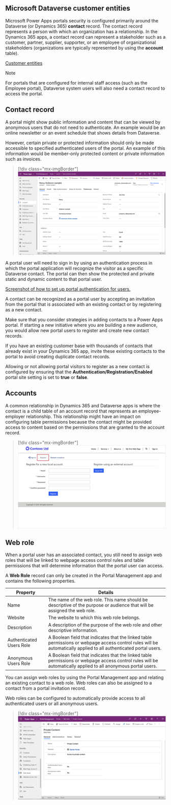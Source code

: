 ## Microsoft Dataverse customer entities

Microsoft Power Apps portals security is configured primarily around the Dataverse (or Dynamics 365) **contact** record. The contact record represents a person with which an organization has a relationship. In the Dynamics 365 apps, a contact record can represent a stakeholder such as a customer, partner, supplier, supporter, or an employee of organizational stakeholders (organizations are typically represented by using the **account** table).

[Customer entities](https://docs.microsoft.com/powerapps/developer/common-data-service/customer-entities-account-contact/?azure-portal=true)

> [!NOTE]
> For portals that are configured for internal staff access (such as the Employee portal), Dataverse system users will also need a contact record to access the portal.

## Contact record

A portal might show public information and content that can be viewed by anonymous users that do not need to authenticate. An example would be an online newsletter or an event schedule that shows details from Dataverse.

However, certain private or protected information should only be made accessible to specified authenticated users of the portal. An example of this information would be member-only protected content or private information such as invoices.

<!--image of contact record -->
> [!div class="mx-imgBorder"]
> [![Screenshot of a contact record accessible from a portal.](../media/portal-contact.png)](../media/portal-contact.png#lightbox)

A portal user will need to sign in by using an authentication process in which the portal application will recognize the visitor as a specific Dataverse contact. The portal can then show the protected and private static and dynamic content to that portal user.

[Screenshot of how to set up portal authentication for users.](https://docs.microsoft.com/powerapps/maker/portals/configure/configure-portal-authentication/?azure-portal=true)

A contact can be recognized as a portal user by accepting an invitation from the portal that is associated with an existing contact or by registering as a new contact.

Make sure that you consider strategies in adding contacts to a Power Apps portal. If starting a new initiative where you are building a new audience, you would allow new portal users to register and create new contact records.

If you have an existing customer base with thousands of contacts that already exist in your Dynamics 365 app, invite these existing contacts to the portal to avoid creating duplicate contact records.

Allowing or not allowing portal visitors to register as a new contact is configured by ensuring that the **Authentication/Registration/Enabled** portal site setting is set to **true** or **false**.

## Accounts

A common relationship in Dynamics 365 and Dataverse apps is where the contact is a child table of an account record that represents an employee-employer relationship. This relationship might have an impact on configuring table permissions because the contact might be provided access to content based on the permissions that are granted to the account record.

<!--image of portal user registering-->
> [!div class="mx-imgBorder"]
> [![Screenshot of contact registration account setup in a portal.](../media/contact-registration.png)](../media/contact-registration.png#lightbox)

## Web role

When a portal user has an associated contact, you still need to assign web roles that will be linked to webpage access control rules and table permissions that will determine information that the portal user can access.

A **Web Role** record can only be created in the Portal Management app and contains the following properties.

| Property | Details |
| --- | --- |
| Name | The name of the web role. This name should be descriptive of the purpose or audience that will be assigned the web role. |
| Website | The website to which this web role belongs. |
| Description | A description of the purpose of the web role and other descriptive information. |
| Authenticated Users Role | A Boolean field that indicates that the linked table permissions or webpage access control rules will be automatically applied to all authenticated portal users. |
| Anonymous Users Role |  A Boolean field that indicates that the linked table permissions or webpage access control rules will be automatically applied to all anonymous portal users. |

You can assign web roles by using the Portal Management app and relating an existing contact to a web role. Web roles can also be assigned to a contact from a portal invitation record.

Web roles can be configured to automatically provide access to all authenticated users or all anonymous users.

> [!div class="mx-imgBorder"]
> [![Screenshot of the Web role and actions from this role.](../media/web-role.png)](../media/web-role.png#lightbox)
